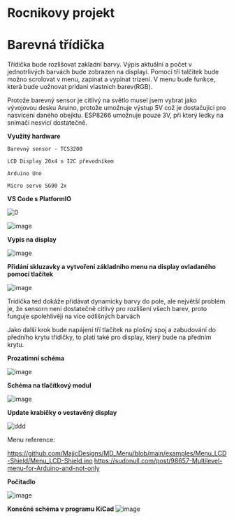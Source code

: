 # Rocnikovy projekt
# Barevná třídička

Třídička bude rozlišovat zakladní barvy. Výpis aktuální a počet v jednotrlivých barvách bude zobrazen na displayi. 
Pomocí tří talčitek bude možno scrolovat v menu, zapinat a vypinat trizeni.
V menu bude funkce, která bude uožnovat pridani vlastnich barev(RGB).

Protože barevný sensor je citlivý na světlo musel jsem vybrat jako vývojovou desku Aruino, protože umožnuje výstup 5V což je dostačující pro nasvícení daného obejktu. ESP8266 umožnuje pouze 3V, při který ledky na snímači nesvicí dostatečně.



**Využitý hardware**

    Barevný sensor - TCS3200

    LCD Display 20x4 s I2C převodníkem

    Arduino Uno

    Micro servo SG90 2x


**VS Code s PlatformIO**

![0](https://user-images.githubusercontent.com/46921138/132726285-e1a74359-74cd-4ade-a001-82f35b558eb8.PNG)



![image](https://user-images.githubusercontent.com/46921138/132726252-2c386ec9-8e58-42e5-b147-92cae0655a90.png)

**Vypis na display**


![image](https://user-images.githubusercontent.com/46921138/132727269-ed70d03b-1296-4654-b436-a610cd1cceb9.png)

**Přidání skluzavky a vytvoření základního menu na display ovladaného pomocí tlačítek**


![image](https://user-images.githubusercontent.com/46921138/136070701-7533c755-00e1-41c4-8492-8c618ffacbd7.png)


Tridička ted dokáže přidávat dynamicky barvy do pole, ale největší problém je, že sensorn není dostatečně citlivý pro rozlišení všech barev, proto funguje spolehlivěji na více odlišných barvách

Jako další krok bude napájení tří tlačítek na plošný spoj a zabudování do předního krytu třídičky, to platí také pro display, který bude na předním krytu.

**Prozatimní schéma**

![image](https://user-images.githubusercontent.com/46921138/136985554-44aac8ef-4c2b-46b6-ae5e-bbe128b27295.png)

**Schéma na tlačítkový modul**

![image](https://user-images.githubusercontent.com/46921138/143688075-ba766b70-ccea-4caf-97b1-a8dc0d98b70c.png)


**Update krabičky o vestavěný display**

![ddd](https://user-images.githubusercontent.com/46921138/137468195-80edbd1b-2200-4eb3-b5c1-1b592651908e.jpg)

Menu reference: 

https://github.com/MajicDesigns/MD_Menu/blob/main/examples/Menu_LCD-Shield/Menu_LCD-Shield.ino
https://sudonull.com/post/98657-Multilevel-menu-for-Arduino-and-not-only

**Počitadlo**

![image](https://user-images.githubusercontent.com/46921138/141691790-5f0083a7-949d-4b61-ba48-ae81a32a9c56.png)


**Konečné schéma v programu KiCad**
![image](https://user-images.githubusercontent.com/46921138/143688105-7e740e57-aed2-4f39-903c-35d74ecb7f92.png)


